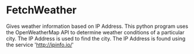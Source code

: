 # FetchWeather
Gives weather information based on IP Address.
This python program uses the OpenWeatherMap API to determine weather conditions of a particular city.
The IP Address is used to find the city.
The IP Address is found using the service 'http://ipinfo.io/' 
